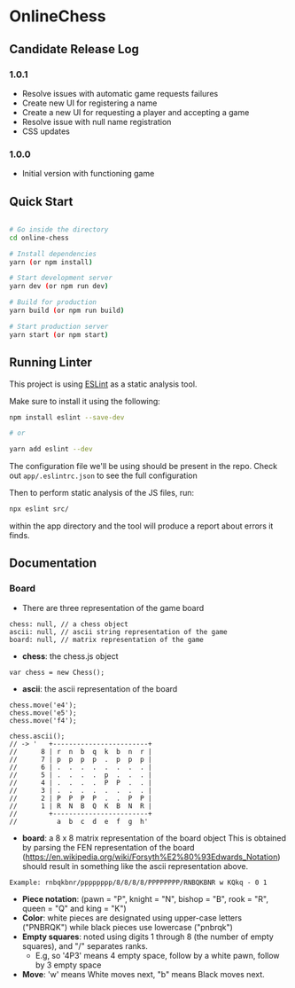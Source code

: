 # OnlineChess

## Candidate Release Log

### 1.0.1
- Resolve issues with automatic game requests failures
- Create new UI for registering a name
- Create a new UI for requesting a player and accepting a game
- Resolve issue with null name registration
- CSS updates

### 1.0.0
- Initial version with functioning game

## Quick Start

```bash

# Go inside the directory
cd online-chess

# Install dependencies
yarn (or npm install)

# Start development server
yarn dev (or npm run dev)

# Build for production
yarn build (or npm run build)

# Start production server
yarn start (or npm start)
```

## Running Linter

This project is using [ESLint](https://eslint.org/) as a static analysis tool.

Make sure to install it using the following:

```bash
npm install eslint --save-dev

# or

yarn add eslint --dev
```

The configuration file we'll be using should be present in the repo.
Check out `app/.eslintrc.json` to see the full configuration

Then to perform static analysis of the JS files, run:

```bash
npx eslint src/
```

within the app directory and the tool will produce a report about errors
it finds.

## Documentation

### Board
- There are three representation of the game board
```
chess: null, // a chess object
ascii: null, // ascii string representation of the game
board: null, // matrix representation of the game
```

- **chess**: the chess.js object
```
var chess = new Chess();
```

- **ascii**: the ascii representation of the board
```
chess.move('e4');
chess.move('e5');
chess.move('f4');

chess.ascii();
// -> '   +------------------------+
//      8 | r  n  b  q  k  b  n  r |
//      7 | p  p  p  p  .  p  p  p |
//      6 | .  .  .  .  .  .  .  . |
//      5 | .  .  .  .  p  .  .  . |
//      4 | .  .  .  .  P  P  .  . |
//      3 | .  .  .  .  .  .  .  . |
//      2 | P  P  P  P  .  .  P  P |
//      1 | R  N  B  Q  K  B  N  R |
//        +------------------------+
//          a  b  c  d  e  f  g  h'
```


- **board**: a 8 x 8 matrix representation of the board object
This is obtained by parsing the FEN representation of the board
(https://en.wikipedia.org/wiki/Forsyth%E2%80%93Edwards_Notation)
should result in something like the ascii representation above.

```
Example: rnbqkbnr/pppppppp/8/8/8/8/PPPPPPPP/RNBQKBNR w KQkq - 0 1
```
  - **Piece notation**: (pawn = "P", knight = "N", bishop = "B", rook = "R", queen = "Q" and king = "K")
  - **Color**: white pieces are designated using upper-case letters ("PNBRQK") while black pieces use lowercase ("pnbrqk")
  - **Empty squares**: noted using digits 1 through 8 (the number of empty squares), and "/" separates ranks.
    - E.g, so '4P3' means 4 empty space, follow by a white pawn, follow by 3 empty space
  - **Move**: 'w' means White moves next, "b" means Black moves next.
